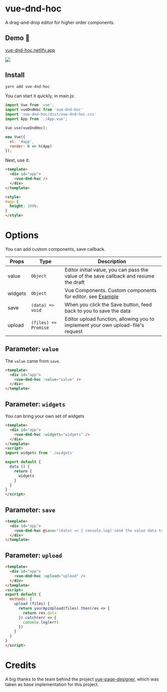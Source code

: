 # vue-dnd-hoc

A drag-and-drop editor for higher order components.

## Demo 🚀

[vue-dnd-hoc.netlify.app](https://vue-dnd-hoc.netlify.app)

<a href="https://www.netlify.com">
  <img src="https://www.netlify.com/img/global/badges/netlify-light.svg"/>
</a>


## Install

```bash
yarn add vue-dnd-hoc
```

You can start it quickly, in main.js:

```js
import Vue from 'vue';
import vueDndHoc from 'vue-dnd-hoc'
import 'vue-dnd-hoc/dist/vue-dnd-hoc.css'
import App from './App.vue';

Vue.use(vueDndHoc);

new Vue({
  el: '#app',
  render: h => h(App)
});
```

Next, use it:

```html
<template>
  <div id="app">
    <vue-dnd-hoc />
  </div>
</template>

<style>
#app {
  height: 100%;
}
</style>
```

# Options

You can add custom components, save callback.

| Props | Type | Description |
| -------- | -------- | -------- |
| value | `Object` | Editor initial value, you can pass the value of the save callback and resume the draft |
| widgets | `Object` | Vue Components. Custom components for editor. see [Example](https://github.com/fireyy/vue-page-designer-widgets/blob/master/src/index.js) |
| save | `(data) => void` | When you click the Save button, feed back to you to save the data |
| upload | `(files) => Promise` | Editor upload function, allowing you to implement your own upload-file's request |

## Parameter: `value`

The `value` came from `save`.

```html
<template>
  <div id="app">
    <vue-dnd-hoc :value="value" />
  </div>
</template>
```

## Parameter: `widgets`

You can bring your own set of widgets

```html
<template>
  <div id="app">
    <vue-dnd-hoc :widgets="widgets" />
  </div>
</template>
<script>
import widgets from './widgets'

export default {
  data () {
    return {
      widgets
    }
  }
}
</script>
```

## Parameter: `save`

```html
<template>
  <div id="app">
    <vue-dnd-hoc @save="(data) => { console.log('send the value data to your server', data) }" />
  </div>
</template>
```

## Parameter: `upload`

```html
<template>
  <div id="app">
    <vue-dnd-hoc :upload="upload" />
  </div>
</template>
<script>
export default {
  methods: {
    upload (files) {
      return yourApiUpload(files).then(res => {
        return res.data
      }).catch(err => {
        console.log(err)
      })
    }
  }
}
</script>
```
# Credits

A big thanks to the team behind the project [vue-page-designer](https://github.com/fireyy/vue-page-designer), which was taken as base implementation for this project.